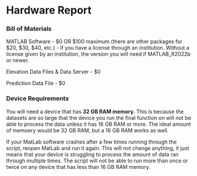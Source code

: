 # Hardware Report 
### Bill of Materials 

MATLAB Software - $0 OR $100 maximum (there are other packages for $20, $30, $40, etc.)
    - if you have a license through an institution. Without a license given by an institution, the version you will need if MATLAB_R2022b or newer.
    
Elevation Data Files & Data Server - $0

Prediction Data File - $0 

### Device Requirements 

You will need a device that has <strong>32 GB RAM memory.</strong>
This is because the datasets are so large that the device you run the final function on will not be able to process the data unless it has 16 GB RAM or more. The ideal amount of memoery would be 32 GB RAM, but a 16 GB RAM works as well. 

If your MatLab software crashes after a few times running through the script, reopen MatLab and run it again. This will not change anything, it just means that your device is struggling to process the amount of data ran through multiple times. The script will not be able to run more than once or twice on any device that has less than 16 GB RAM memory. 


